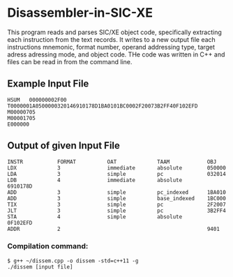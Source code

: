 # Disassembler-in-SIC-XE

This program reads and parses SIC/XE object code, specifically extracting each instruction from the text records. It writes to a new output file each instructions mnemonic, format number, operand addressing type, target adress adressing mode, and object code. THe code was written in C++ and files can be read in from the command line.

## Example Input File 

```
HSUM   000000002F00
T0000001A0500000320146910178D1BA0101BC0002F20073B2FF40F102EFD
M00000705
M00001705
E000000
```

## Output of given Input File

```
INSTR           FORMAT          OAT             TAAM            OBJ
LDX             3               immediate       absolute        050000
LDA             3               simple          pc              032014
LDB             4               immediate       absolute        6910178D
ADD             3               simple          pc_indexed      1BA010
ADD             3               simple          base_indexed    1BC000
TIX             3               simple          pc              2F2007
JLT             3               simple          pc              3B2FF4
STA             4               simple          absolute        0F102EFD
ADDR            2                                               9401
```

### Compilation command:

```
$ g++ ~/dissem.cpp -o dissem -std=c++11 -g
./dissem [input file]
```
